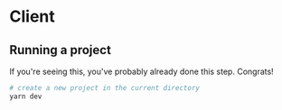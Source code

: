 # Client

## Running a project

If you're seeing this, you've probably already done this step. Congrats!

```bash
# create a new project in the current directory
yarn dev
```
